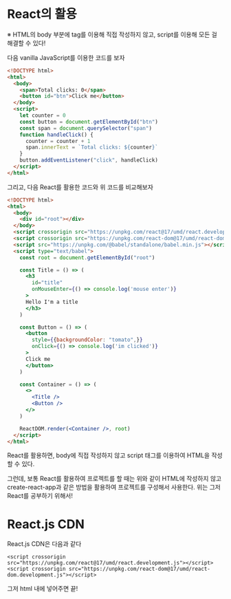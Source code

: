 # React의 활용

※ HTML의 body 부분에 tag를 이용해 직접 작성하지 않고, script를 이용해 모든 걸 해결할 수 있다!

다음 vanilla JavaScript를 이용한 코드를 보자

```html
<!DOCTYPE html>
<html>
  <body>
    <span>Total clicks: 0</span>
    <button id="btn">Click me</button>
  </body>
  <script>
    let counter = 0
    const button = document.getElementById("btn")
    const span = document.querySelector("span")
    function handleClick() {
      counter = counter + 1
      span.innerText = `Total clicks: ${counter}`
    }
    button.addEventListener("click", handleClick)
  </script>
</html>
```

그리고, 다음 React를 활용한 코드와 위 코드를 비교해보자

```html
<!DOCTYPE html>
<html>
  <body>
    <div id="root"></div>
  </body>
  <script crossorigin src="https://unpkg.com/react@17/umd/react.development.js"></script>
  <script crossorigin src="https://unpkg.com/react-dom@17/umd/react-dom.development.js"></script>
  <script src="https://unpkg.com/@babel/standalone/babel.min.js"></script>
  <script type="text/babel">
    const root = document.getElementById("root")

    const Title = () => (
      <h3 
        id="title" 
        onMouseEnter={() => console.log('mouse enter')}
      >
      Hello I'm a title
      </h3>
    )

    const Button = () => (
      <button
        style={{backgroundColor: "tomato",}} 
        onClick={() => console.log('im clicked')}
      >
      Click me
      </button>
    )

    const Container = () => (
      <>
        <Title />
        <Button />
      </>
    )

    ReactDOM.render(<Container />, root)
  </script>
</html>
```

React를 활용하면, body에 직접 작성하지 않고 script 태그를 이용하여 HTML을 작성할 수 있다.



그런데, 보통 React를 활용하여 프로젝트를 할 때는 위와 같이 HTML에 작성하지 않고 create-react-app과 같은 방법을 활용하여 프로젝트를 구성해서 사용한다. 위는 그저 React를 공부하기 위해서!



# React.js CDN

React.js CDN은 다음과 같다

```
<script crossorigin src="https://unpkg.com/react@17/umd/react.development.js"></script>
<script crossorigin src="https://unpkg.com/react-dom@17/umd/react-dom.development.js"></script>
```

그저 html 내에 넣어주면 끝!